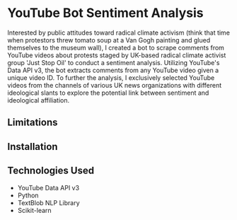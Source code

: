 # YouTube Bot Sentiment Analysis

Interested by public attitudes toward radical climate activism (think that time when protestors threw tomato soup at a Van Gogh painting and glued themselves to the museum wall), I created a bot to scrape comments from YouTube videos about protests staged by UK-based radical climate activist group 'Just Stop Oil' to conduct a sentiment analysis. Utilizing YouTube's Data API v3, the bot extracts comments from any YouTube video given a unique video ID. To further the analysis, I exclusively selected YouTube videos from the channels of various UK news organizations with different ideological slants to explore the potential link between sentiment and ideological affiliation.


## Limitations


## Installation


## Technologies Used
- YouTube Data API v3
- Python
- TextBlob NLP Library
- Scikit-learn
